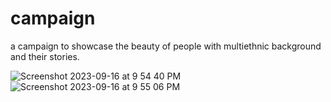 # campaign
a campaign to showcase the beauty of people with multiethnic background and their stories.

![Screenshot 2023-09-16 at 9 54 40 PM](https://github.com/rheta-arashi/campaign/assets/116707508/a7a5835e-65f0-445a-88e1-f142865ebf8f)
![Screenshot 2023-09-16 at 9 55 06 PM](https://github.com/rheta-arashi/campaign/assets/116707508/c2064fcf-8bb7-47de-a93e-2667b40e4623)
